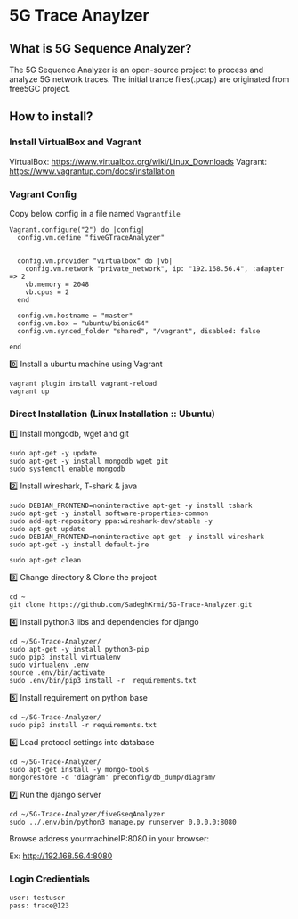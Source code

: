 # 5G Trace Anaylzer

## What is 5G Sequence Analyzer?
The 5G Sequence Analyzer is an open-source project to process and analyze 5G network traces.
The initial trance files(.pcap) are originated from free5GC project.

## How to install?
### Install VirtualBox and Vagrant
VirtualBox: https://www.virtualbox.org/wiki/Linux_Downloads
Vagrant:    https://www.vagrantup.com/docs/installation

### Vagrant Config
Copy below config in a file named `Vagrantfile`
```
Vagrant.configure("2") do |config|
  config.vm.define "fiveGTraceAnalyzer"
  
  
  config.vm.provider "virtualbox" do |vb|
	config.vm.network "private_network", ip: "192.168.56.4", :adapter => 2
    vb.memory = 2048
    vb.cpus = 2
  end
  
  config.vm.hostname = "master"
  config.vm.box = "ubuntu/bionic64"
  config.vm.synced_folder "shared", "/vagrant", disabled: false

end
```

:zero: Install a ubuntu machine using Vagrant
```
vagrant plugin install vagrant-reload
vagrant up
```

### Direct Installation (Linux Installation :: Ubuntu)
:one: Install mongodb, wget and git
```
sudo apt-get -y update
sudo apt-get -y install mongodb wget git
sudo systemctl enable mongodb
```

:two: Install wireshark, T-shark & java
```
sudo DEBIAN_FRONTEND=noninteractive apt-get -y install tshark
sudo apt-get -y install software-properties-common
sudo add-apt-repository ppa:wireshark-dev/stable -y
sudo apt-get update
sudo DEBIAN_FRONTEND=noninteractive apt-get -y install wireshark
sudo apt-get -y install default-jre

sudo apt-get clean
```

3️⃣ Change directory & Clone the project
```
cd ~
git clone https://github.com/SadeghKrmi/5G-Trace-Analyzer.git
```

4️⃣ Install python3 libs and dependencies for django
```
cd ~/5G-Trace-Analyzer/
sudo apt-get -y install python3-pip
sudo pip3 install virtualenv
sudo virtualenv .env
source .env/bin/activate
sudo .env/bin/pip3 install -r  requirements.txt
```

5️⃣ Install requirement on python base
```
cd ~/5G-Trace-Analyzer/
sudo pip3 install -r requirements.txt
```

6️⃣ Load protocol settings into database
```
cd ~/5G-Trace-Analyzer/
sudo apt-get install -y mongo-tools
mongorestore -d 'diagram' preconfig/db_dump/diagram/
```

:seven: Run the django server
```
cd ~/5G-Trace-Analyzer/fiveGseqAnalyzer
sudo ../.env/bin/python3 manage.py runserver 0.0.0.0:8080
```

Browse address yourmachineIP:8080 in your browser:

Ex: http://192.168.56.4:8080

### Login Credientials
```text
user: testuser
pass: trace@123
```
